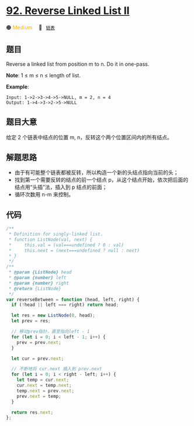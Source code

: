 # [92. Reverse Linked List II](https://leetcode.com/problems/reverse-linked-list-ii/)

🟠 <font color=#ffb800>Medium</font>&emsp; 🔖&ensp; [`链表`](/leetcode/outline/tag/linked-list.md)

## 题目

Reverse a linked list from position m to n. Do it in one-pass.

**Note**: 1 ≤ m ≤ n ≤ length of list.

**Example**:

```
Input: 1->2->3->4->5->NULL, m = 2, n = 4
Output: 1->4->3->2->5->NULL
```

## 题目大意

给定 2 个链表中结点的位置 m, n，反转这个两个位置区间内的所有结点。

## 解题思路

- 由于有可能整个链表都被反转，所以构造一个新的头结点指向当前的头；
- 找到第一个需要反转的结点的前一个结点 p，从这个结点开始，依次把后面的结点用“头插”法，插入到 p 结点的前面；
- 循环次数用 n-m 来控制。

## 代码

```javascript
/**
 * Definition for singly-linked list.
 * function ListNode(val, next) {
 *     this.val = (val===undefined ? 0 : val)
 *     this.next = (next===undefined ? null : next)
 * }
 */
/**
 * @param {ListNode} head
 * @param {number} left
 * @param {number} right
 * @return {ListNode}
 */
var reverseBetween = function (head, left, right) {
  if (!head || left === right) return head;

  let res = new ListNode(0, head);
  let prev = res;

  // 移动prev指针，直至指向left - 1
  for (let i = 0; i < left - 1; i++) {
    prev = prev.next;
  }

  let cur = prev.next;

  // 不断地将 cur.next 插入到 prev.next
  for (let i = 0; i < right - left; i++) {
    let temp = cur.next;
    cur.next = temp.next;
    temp.next = prev.next;
    prev.next = temp;
  }

  return res.next;
};
```
